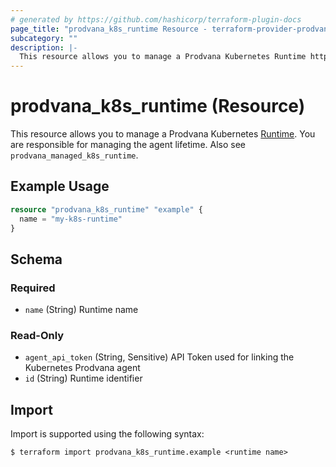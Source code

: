 ```yaml
---
# generated by https://github.com/hashicorp/terraform-plugin-docs
page_title: "prodvana_k8s_runtime Resource - terraform-provider-prodvana"
subcategory: ""
description: |-
  This resource allows you to manage a Prodvana Kubernetes Runtime https://docs.prodvana.io/docs/prodvana-concepts#runtime. You are responsible for managing the agent lifetime. Also see prodvana_managed_k8s_runtime.
---
```


# prodvana_k8s_runtime (Resource)

This resource allows you to manage a Prodvana Kubernetes [Runtime](https://docs.prodvana.io/docs/prodvana-concepts#runtime). You are responsible for managing the agent lifetime. Also see `prodvana_managed_k8s_runtime`.

## Example Usage

```terraform
resource "prodvana_k8s_runtime" "example" {
  name = "my-k8s-runtime"
}
```

<!-- schema generated by tfplugindocs -->
## Schema

### Required

- `name` (String) Runtime name

### Read-Only

- `agent_api_token` (String, Sensitive) API Token used for linking the Kubernetes Prodvana agent
- `id` (String) Runtime identifier

## Import

Import is supported using the following syntax:

```shell
$ terraform import prodvana_k8s_runtime.example <runtime name>
```
